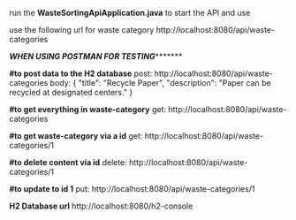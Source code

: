 run the ****WasteSortingApiApplication.java**** to start the API and use

use the following url for waste category http://localhost:8080/api/waste-categories


 ***********************************************************************************WHEN USING POSTMAN FOR TESTING******************************************************************************************

****#to post data to the H2 database****
post: http://localhost:8080/api/waste-categories
      body: {
          "title": "Recycle Paper",
          "description": "Paper can be recycled at designated centers."
      }



****#to get everything in waste-category****
get: http://localhost:8080/api/waste-categories



****#to get waste-category via a id****
get: http://localhost:8080/api/waste-categories/1



****#to delete content via id****
delete: http://localhost:8080/api/waste-categories/1



****#to update to id 1**** 
put: http://localhost:8080/api/waste-categories/1


****H2 Database url****
http://localhost:8080/h2-console